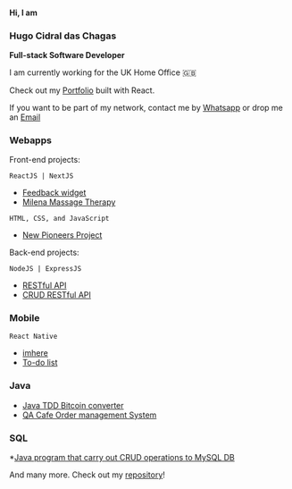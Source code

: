 #### Hi, I am ####
### Hugo Cidral das Chagas ###
__Full-stack Software Developer__

I am currently working for the UK Home Office 🇬🇧

Check out my [Portfolio](https://www.hugochagas.co.uk/) built with React.

If you want to be part of my network, contact me by [Whatsapp]( https://wa.me/447450599950) or drop me an [Email](mailto:hugochagasuk@gmail.com)

### Webapps ###

Front-end projects:

```
ReactJS | NextJS
```

* [Feedback widget](https://feedback-widget-wine.vercel.app/)
* [Milena Massage Therapy](https://milenamassagetherapy.co.uk/)

```
HTML, CSS, and JavaScript
```

* [New Pioneers Project](https://www.newpioneersproject.co.uk/)


Back-end projects:

```
NodeJS | ExpressJS
```
* [RESTful API](https://github.com/h-chagas/node_restful_api)
* [CRUD RESTful API](https://github.com/h-chagas/myrestfulapi)

### Mobile ###

```
React Native
```

* [imhere](https://github.com/h-chagas/imhere)
* [To-do list](https://github.com/h-chagas/to-do-list-react-ignite-challenge-01)


### Java ###

* [Java TDD Bitcoin converter](https://github.com/h-chagas/java-tdd-bitcoinconverter)
* [QA Cafe Order management System](https://github.com/h-chagas/qa_cafe)

### SQL ###

*[Java program that carry out CRUD operations to MySQL DB](https://github.com/h-chagas/java_sql)


And many more. Check out my [repository](https://github.com/h-chagas?tab=repositories)!

